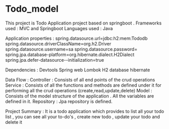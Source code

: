 # Todo_model
This project is Todo Application project based on springboot .
Frameworks used : MVC and Springboot 
Languages used : Java 

Application properties : 
spring.datasource.url=jdbc:h2:mem:Tododb
spring.datasource.driverClassName=org.h2.Driver
spring.datasource.username=sa
spring.datasource.password=
spring.jpa.database-platform=org.hibernate.dialect.H2Dialect
spring.jpa.defer-datasource--initialization=true

Dependencies : 
Devtools
Spring web
Lombok
H2 database
hibernate

Data Flow : 
Controller : Consists of all end points of the crud operations 
Service : Consists of all the functions and methods are defined under it for performing all the crud operations (create,read,update,delete)
Model : Consists of the model structure of the application . All the variables are defined in it.
Repository : Jpa repository is defined.

Project Summary : It is a todo application which provides to list all your todo list , you can see all your to-do's , create new todo , update your todo and delete it
